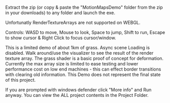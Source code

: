 Extract the zip (or copy & paste the "MotionMapsDemo" folder from the zip in your downloads) to any folder and launch the exe.

Unfortunatly RenderTextureArrays are not supported on WEBGL.

Controls: WASD to move, Mouse to look, Space to jump, Shift to run, Escape to show cursor & Right Click to focus cursor/window.

This is a limited demo of about 1km of grass. Async scene Loading is disabled.
Walk around/use the visualizer to see the result of the render texture array. 
The grass shader is a basic proof of concept for deformation. 
Currently the max array size is limited to ease testing and lower performance cost on low end machines -
this can effect border transitions with clearing old information. 
This Demo does not represent the final state of this project.

If you are prompted with windows defender click "More info" and Run anyway. You can view the ALL project contents in the Project Folder.
